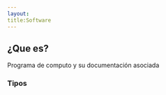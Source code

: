 ```yaml
---
layout: 
title:Software
---
```

## ¿Que es? 
Programa de computo y su documentación asociada
### Tipos

